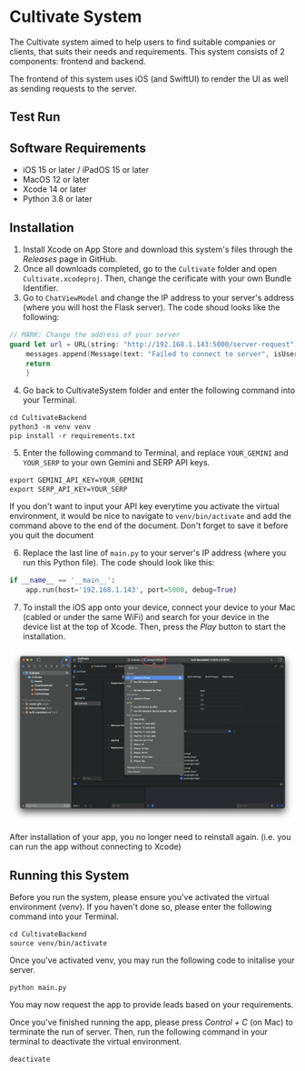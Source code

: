 # Cultivate System #

The Cultivate system aimed to help users to find suitable companies or clients, that suits their needs and requirements. This system consists of 2 components: frontend and backend.

The frontend of this system uses iOS (and SwiftUI) to render the UI as well as sending requests to the server.

## Test Run


## Software Requirements ##
- iOS 15 or later / iPadOS 15 or later
- MacOS 12 or later
- Xcode 14 or later
- Python 3.8 or later

## Installation ##
1. Install Xcode on App Store and download this system's files through the *Releases* page in GitHub.
2. Once all downloads completed, go to the `Cultivate` folder and open `Cultivate.xcodeproj`. Then, change the cerificate with your own Bundle Identifier.
3. Go to `ChatViewModel` and change the IP address to your server's address (where you will host the Flask server). The code shoud looks like the following:
```swift
// MARK: Change the address of your server
guard let url = URL(string: "http://192.168.1.143:5000/server-request") else {
    messages.append(Message(text: "Failed to connect to server", isUser: false))
    return
    }
```

4. Go back to CultivateSystem folder and enter the following command into your Terminal.
```shell
cd CultivateBackend
python3 -m venv venv
pip install -r requirements.txt
```

5. Enter the following command to Terminal, and replace `YOUR_GEMINI` and `YOUR_SERP` to your own Gemini and SERP API keys.
```shell
export GEMINI_API_KEY=YOUR_GEMINI
export SERP_API_KEY=YOUR_SERP
```
If you don't want to input your API key everytime you activate the virtual environment, it would be nice to navigate to `venv/bin/activate` and add the command above to the end of the document. Don't forget to save it before you quit the document


6. Replace the last line of `main.py` to your server's IP address (where you run this Python file). The code should look like this:
```Python
if __name__ == '__main__':
    app.run(host='192.168.1.143', port=5000, debug=True)
```

7. To install the iOS app onto your device, connect your device to your Mac (cabled or under the same WiFi) and search for your device in the device list at the top of Xcode. Then, press the *Play* button to start the installation.

![Screenshot of Xcode with annotations to guide the user install the app](Screenshots/Mac/Mac_Annotated.png)

After installation of your app, you no longer need to reinstall again. (i.e. you can run the app without connecting to Xcode)


## Running this System
Before you run the system, please ensure you've activated the virtual environment (venv). If you haven't done so, please enter the following command into your Terminal.

```Shell
cd CultivateBackend
source venv/bin/activate
```

Once you've activated venv, you may run the following code to initalise your server.
```Shell
python main.py
```

You may now request the app to provide leads based on your requirements. 

Once you've finished running the app, please press *Control + C* (on Mac) to terminate the run of server. Then, run the following command in your terminal to deactivate the virtual environment.

```Shell
deactivate
```